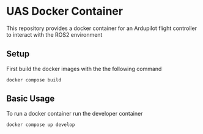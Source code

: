 # UAS Docker Container
This repository provides a docker container for an Ardupilot flight controller to interact with the ROS2 environment

## Setup
First build the docker images with the the following command
```
docker compose build
```

## Basic Usage
To run a docker container run the developer container 

```
docker compose up develop
```